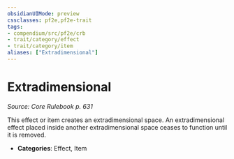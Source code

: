 ```yaml
---
obsidianUIMode: preview
cssclasses: pf2e,pf2e-trait
tags:
- compendium/src/pf2e/crb
- trait/category/effect
- trait/category/item
aliases: ["Extradimensional"]
---
```

# Extradimensional  
*Source: Core Rulebook p. 631*  

This effect or item creates an extradimensional space. An extradimensional effect placed inside another extradimensional space ceases to function until it is removed.

- **Categories**: Effect, Item